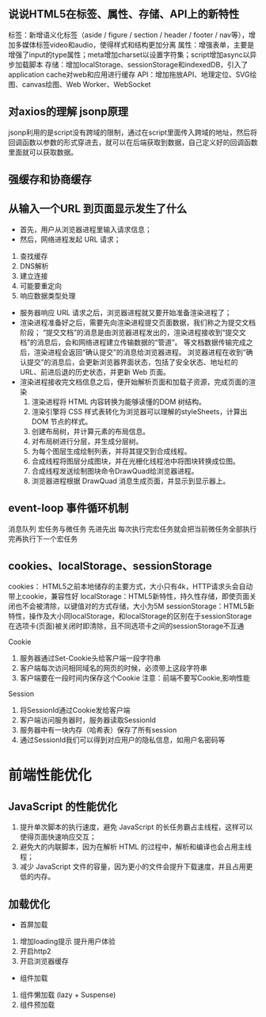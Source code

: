 ## 说说HTML5在标签、属性、存储、API上的新特性
标签：新增语义化标签（aside / figure / section / header / footer / nav等），增加多媒体标签video和audio，使得样式和结构更加分离
属性：增强表单，主要是增强了input的type属性；meta增加charset以设置字符集；script增加async以异步加载脚本
存储：增加localStorage、sessionStorage和indexedDB，引入了application cache对web和应用进行缓存
API：增加拖放API、地理定位、SVG绘图、canvas绘图、Web Worker、WebSocket


## 对axios的理解   jsonp原理
jsonp利用的是script没有跨域的限制，通过在script里面传入跨域的地址，然后将回调函数以参数的形式穿进去，就可以在后端获取到数据，自己定义好的回调函数里面就可以获取数据。

## 强缓存和协商缓存

## 从输入一个URL 到页面显示发生了什么
- 首先，用户从浏览器进程里输入请求信息；
- 然后，网络进程发起 URL 请求；
 1. 查找缓存
 2. DNS解析
 3. 建立连接
 4. 可能要重定向
 5. 响应数据类型处理
- 服务器响应 URL 请求之后，浏览器进程就又要开始准备渲染进程了；
- 渲染进程准备好之后，需要先向渲染进程提交页面数据，我们称之为提交文档阶段；
  “提交文档”的消息是由浏览器进程发出的，渲染进程接收到“提交文档”的消息后，会和网络进程建立传输数据的“管道”。
  等文档数据传输完成之后，渲染进程会返回“确认提交”的消息给浏览器进程。
  浏览器进程在收到“确认提交”的消息后，会更新浏览器界面状态，包括了安全状态、地址栏的 URL、前进后退的历史状态，并更新 Web 页面。
- 渲染进程接收完文档信息之后，便开始解析页面和加载子资源，完成页面的渲染
  1. 渲染进程将 HTML 内容转换为能够读懂的DOM 树结构。
  2. 渲染引擎将 CSS 样式表转化为浏览器可以理解的styleSheets，计算出 DOM 节点的样式。
  3. 创建布局树，并计算元素的布局信息。
  4. 对布局树进行分层，并生成分层树。
  5. 为每个图层生成绘制列表，并将其提交到合成线程。
  6. 合成线程将图层分成图块，并在光栅化线程池中将图块转换成位图。
  7. 合成线程发送绘制图块命令DrawQuad给浏览器进程。
  8. 浏览器进程根据 DrawQuad 消息生成页面，并显示到显示器上。


## event-loop 事件循环机制
消息队列   宏任务与微任务  先进先出 
每次执行完宏任务就会把当前微任务全部执行完再执行下一个宏任务


## cookies、localStorage、sessionStorage
cookies： HTML5之前本地储存的主要方式，大小只有4k，HTTP请求头会自动带上cookie，兼容性好
localStorage：HTML5新特性，持久性存储，即使页面关闭也不会被清除，以键值对的方式存储，大小为5M
sessionStorage：HTML5新特性，操作及大小同localStorage，和localStorage的区别在于sessionStorage在选项卡(页面)被关闭时即清除，且不同选项卡之间的sessionStorage不互通

Cookie
1. 服务器通过Set-Cookie头给客户端一段字符串
2. 客户端每次访问相同域名的网页的时候，必须带上这段字符串
3. 客户端要在一段时间内保存这个Cookie
注意：前端不要写Cookie,影响性能

Session
1. 将SessionId通过Cookie发给客户端
2. 客户端访问服务器时，服务器读取SessionId
3. 服务器中有一块内存（哈希表）保存了所有session
4. 通过SessionId我们可以得到对应用户的隐私信息，如用户名密码等


# 前端性能优化


## JavaScript 的性能优化

1. 提升单次脚本的执行速度，避免 JavaScript 的长任务霸占主线程，这样可以使得页面快速响应交互；
2. 避免大的内联脚本，因为在解析 HTML 的过程中，解析和编译也会占用主线程；
3. 减少 JavaScript 文件的容量，因为更小的文件会提升下载速度，并且占用更低的内存。

## 加载优化
- 首屏加载
1. 增加loading提示   提升用户体验
2. 开启http2
3. 开启浏览器缓存

- 组件加载
1. 组件懒加载 (lazy + Suspense)
2. 组件预加载
